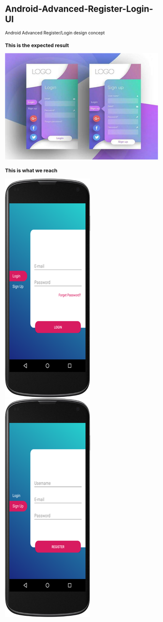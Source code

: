 # Android-Advanced-Register-Login-UI
Android Advanced Register/Login design concept

### This is the expected result

<img src="/screenshots/expected_result.jpg" width="650" height="350">


### This is what we reach

<img src="/screenshots/login.png" width="280" height="720"> <img src="/screenshots/register.png" width="280" height="720">
